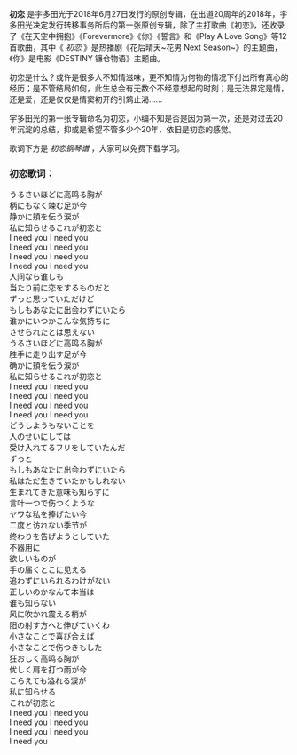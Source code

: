 

**初恋**
是宇多田光于2018年6月27日发行的原创专辑，在出道20周年的2018年，宇多田光决定发行转移事务所后的第一张原创专辑，除了主打歌曲《初恋》，还收录了《在天空中拥抱》《Forevermore》《你》《誓言》和《Play
A Love Song》等12首歌曲，其中《 _初恋_ 》是热播剧《花后晴天~花男 Next Season~》的主题曲，《你》是电影《DESTINY
镰仓物语》主题曲。  
  
初恋是什么？或许是很多人不知情滋味，更不知情为何物的情况下付出所有真心的经历；是不管结局如何，此生总会有无数个不经意想起的时刻；是无法界定是情，还是爱，还是仅仅是情窦初开的引鸩止渴......  
  
宇多田光的第一张专辑命名为初恋，小编不知是否是因为第一次，还是对过去20年沉淀的总结，抑或是希望不管多少个20年，依旧是初恋的感觉。  
  
歌词下方是 _初恋钢琴谱_ ，大家可以免费下载学习。  

### 初恋歌词：

うるさいほどに高鸣る胸が  
柄にもなく竦む足が今  
静かに頬を伝う涙が  
私に知らせるこれが初恋と  
I need you I need you  
I need you I need you  
I need you I need you  
I need you I need you  
人间なら谁しも  
当たり前に恋をするものだと  
ずっと思っていただけど  
もしもあなたに出会わずにいたら  
谁かにいつかこんな気持ちに  
させられたとは思えない  
うるさいほどに高鸣る胸が  
胜手に走り出す足が今  
确かに頬を伝う涙が  
私に知らせるこれが初恋と  
I need you I need you  
I need you I need you  
I need you I need you  
I need you I need you  
どうしようもないことを  
人のせいにしては  
受け入れてるフリをしていたんだ  
ずっと  
もしもあなたに出会わずにいたら  
私はただ生きていたかもしれない  
生まれてきた意味も知らずに  
言叶一つで伤つくような  
ヤワな私を捧げたい今  
二度と访れない季节が  
终わりを告げようとしていた  
不器用に  
欲しいものが  
手の届くとこに见える  
追わずにいられるわけがない  
正しいのかなんて本当は  
谁も知らない  
风に吹かれ震える梢が  
阳の射す方へと伸びていくわ  
小さなことで喜び合えば  
小さなことで伤つきもした  
狂おしく高鸣る胸が  
优しく肩を打つ雨が今  
こらえても溢れる涙が  
私に知らせる  
これが初恋と  
I need you I need you  
I need you I need you  
I need you I need you  
I need you  
  


